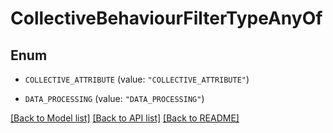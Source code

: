 # CollectiveBehaviourFilterTypeAnyOf

## Enum


* `COLLECTIVE_ATTRIBUTE` (value: `"COLLECTIVE_ATTRIBUTE"`)

* `DATA_PROCESSING` (value: `"DATA_PROCESSING"`)


[[Back to Model list]](../README.md#documentation-for-models) [[Back to API list]](../README.md#documentation-for-api-endpoints) [[Back to README]](../README.md)


